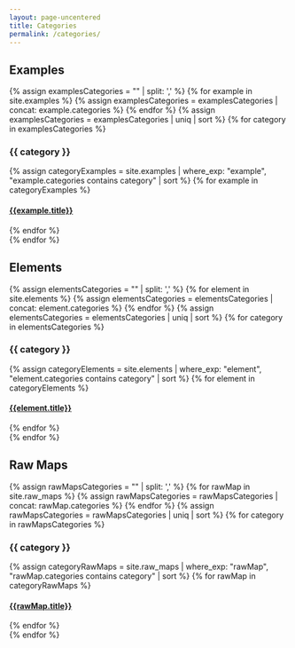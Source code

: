 ```yaml
---
layout: page-uncentered
title: Categories
permalink: /categories/
---
```

<div class="category-section">
  <div class="container">
    <h2 class="post-category">Examples</h2>
    <div>
    {% assign examplesCategories = "" | split: ',' %}
    {% for example in site.examples %}
      {% assign examplesCategories = examplesCategories | concat: example.categories %}
    {% endfor %}
    {% assign examplesCategories = examplesCategories | uniq | sort %}
    {% for category in examplesCategories %}
      <div class="archive-group">
        <div id="{{ category | slugize | append:'_Example'}}"></div>
        <p></p>
        <h3 class="category-head">{{ category }}</h3>
        <a name="{{ category | slugize }}"></a>
        {% assign categoryExamples = site.examples | where_exp: "example", "example.categories contains category" | sort %}
        {% for example in categoryExamples %}
          <article class="archive-item">
            <h4><a href="{{ site.baseurl }}{{ example.url }}">{{example.title}}</a></h4>
          </article>
        {% endfor %}
      </div>
    {% endfor %}
    </div>
  </div>
</div>

<div class="category-section">
  <div class="container">
    <h2 class="post-category">Elements</h2>
    <div>
    {% assign elementsCategories = "" | split: ',' %}
    {% for element in site.elements %}
      {% assign elementsCategories = elementsCategories | concat: element.categories %}
    {% endfor %}
    {% assign elementsCategories = elementsCategories | uniq | sort %}
    {% for category in elementsCategories %}
      <div class="archive-group">
        <div id="{{ category | slugize | append:'_Element'}}"></div>
        <p></p>
        <h3 class="category-head">{{ category }}</h3>
        <a name="{{ category | slugize }}"></a>
        {% assign categoryElements = site.elements | where_exp: "element", "element.categories contains category" | sort %}
        {% for element in categoryElements %}
          <article class="archive-item">
            <h4><a href="{{ site.baseurl }}{{ element.url }}">{{element.title}}</a></h4>
          </article>
        {% endfor %}
      </div>
    {% endfor %}
    </div>
  </div>
</div>

<div class="category-section">
  <div class="container">
    <h2 class="post-category">Raw Maps</h2>
    <div>
    {% assign rawMapsCategories = "" | split: ',' %}
    {% for rawMap in site.raw_maps %}
      {% assign rawMapsCategories = rawMapsCategories | concat: rawMap.categories %}
    {% endfor %}
    {% assign rawMapsCategories = rawMapsCategories | uniq | sort %}
    {% for category in rawMapsCategories %}
      <div class="archive-group">
        <div id="{{ category | slugize | append:'_Raw'}}"></div>
        <p></p>
        <h3 class="category-head">{{ category }}</h3>
        <a name="{{ category | slugize }}"></a>
        {% assign categoryRawMaps = site.raw_maps | where_exp: "rawMap", "rawMap.categories contains category" | sort %}
        {% for rawMap in categoryRawMaps %}
          <article class="archive-item">
            <h4><a href="{{ site.baseurl }}{{ rawMap.url }}">{{rawMap.title}}</a></h4>
          </article>
        {% endfor %}
      </div>
    {% endfor %}
    </div>
  </div>
</div>